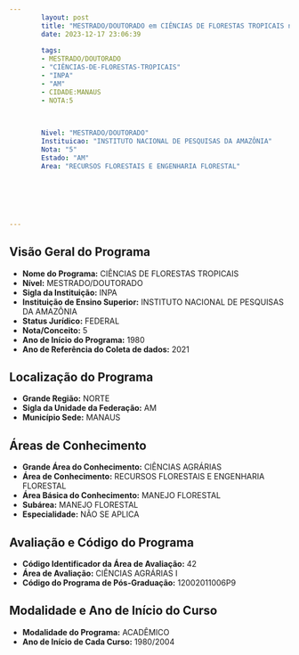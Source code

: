 ```yaml
---
        layout: post
        title: "MESTRADO/DOUTORADO em CIÊNCIAS DE FLORESTAS TROPICAIS na INPA  "
        date: 2023-12-17 23:06:39
     
        tags:
        - MESTRADO/DOUTORADO
        - "CIÊNCIAS-DE-FLORESTAS-TROPICAIS"
        - "INPA"
        - "AM"
        - CIDADE:MANAUS
        - NOTA:5
        
       

        Nivel: "MESTRADO/DOUTORADO"
        Instituicao: "INSTITUTO NACIONAL DE PESQUISAS DA AMAZÔNIA"
        Nota: "5"
        Estado: "AM"
        Area: "RECURSOS FLORESTAIS E ENGENHARIA FLORESTAL"
        
        
        
        
        
        
---
```

## Visão Geral do Programa
- **Nome do Programa:** CIÊNCIAS DE FLORESTAS TROPICAIS
- **Nível:** MESTRADO/DOUTORADO
- **Sigla da Instituição:** INPA
- **Instituição de Ensino Superior:** INSTITUTO NACIONAL DE PESQUISAS DA AMAZÔNIA
- **Status Jurídico:** FEDERAL
- **Nota/Conceito:** 5
- **Ano de Início do Programa:** 1980
- **Ano de Referência do Coleta de dados:** 2021

## Localização do Programa
- **Grande Região:** NORTE
- **Sigla da Unidade da Federação:** AM
- **Município Sede:** MANAUS

## Áreas de Conhecimento
- **Grande Área do Conhecimento:** CIÊNCIAS AGRÁRIAS
- **Área de Conhecimento:** RECURSOS FLORESTAIS E ENGENHARIA FLORESTAL
- **Área Básica do Conhecimento:** MANEJO FLORESTAL
- **Subárea:** MANEJO FLORESTAL
- **Especialidade:** NÃO SE APLICA

## Avaliação e Código do Programa
- **Código Identificador da Área de Avaliação:** 42
- **Área de Avaliação:** CIÊNCIAS AGRÁRIAS I
- **Código do Programa de Pós-Graduação:** 12002011006P9


## Modalidade e Ano de Início do Curso
- **Modalidade do Programa:** ACADÊMICO
- **Ano de Início de Cada Curso:** 1980/2004
